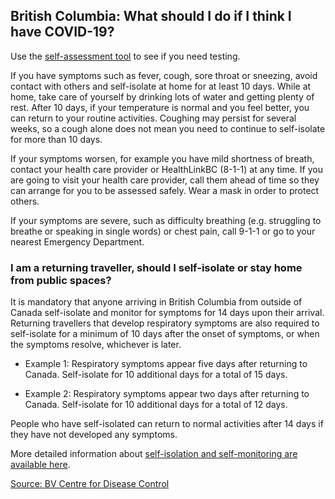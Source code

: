 ## British Columbia: What should I do if I think I have COVID-19?

Use the [self-assessment tool](https://bc.thrive.health/) to see if you need testing.

If you have symptoms such as fever, cough, sore throat or sneezing, avoid contact with others and self-isolate at home for at least 10 days. While at home, take care of yourself by drinking lots of water and getting plenty of rest. After 10 days, if your temperature is normal and you feel better, you can return to your routine activities. Coughing may persist for several weeks, so a cough alone does not mean you need to continue to self-isolate for more than 10 days.

If your symptoms worsen, for example you have mild shortness of breath, contact your health care provider or HealthLinkBC (8-1-1) at any time. If you are going to visit your health care provider, call them ahead of time so they can arrange for you to be assessed safely. Wear a mask in order to protect others.

If your symptoms are severe, such as difficulty breathing (e.g. struggling to breathe or speaking in single words) or chest pain, call 9-1-1 or go to your nearest Emergency Department.

### I am a returning traveller, should I self-isolate or stay home from public spaces?

It is mandatory that anyone arriving in British Columbia from outside of Canada self-isolate and monitor for symptoms for 14 days upon their arrival. Returning travellers that develop respiratory symptoms are also required to self-isolate for a minimum of 10 days after the onset of symptoms, or when the symptoms resolve, whichever is later. 

- Example 1: Respiratory symptoms appear five days after returning to Canada. Self-isolate for 10 additional days for a total of 15 days.

- Example 2: Respiratory symptoms appear two days after returning to Canada. Self-isolate for 10 additional days for a total of 12 days.

People who have self-isolated can return to normal activities after 14 days if they have not developed any symptoms.

More detailed information about [self-isolation and self-monitoring are available here](http://www.bccdc.ca/health-info/diseases-conditions/covid-19/testing-isolation).

[Source: BV Centre for Disease Control](http://www.bccdc.ca/health-info/diseases-conditions/covid-19/common-questions)
